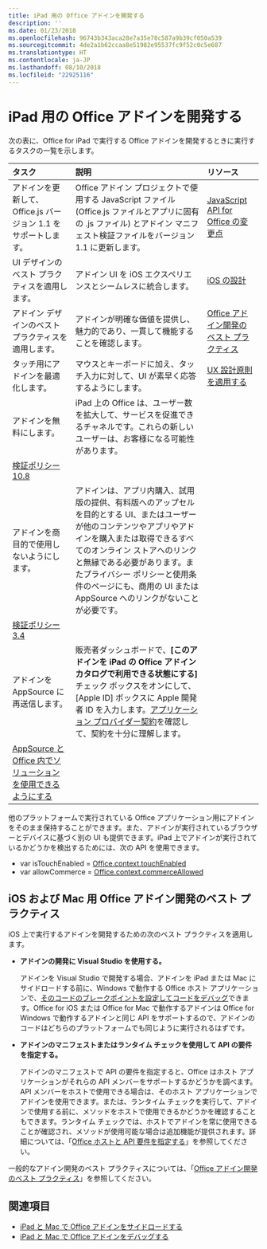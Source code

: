 ```yaml
---
title: iPad 用の Office アドインを開発する
description: ''
ms.date: 01/23/2018
ms.openlocfilehash: 96743b343aca28e7a35e78c587a9b39cf050a539
ms.sourcegitcommit: 4de2a1b62ccaa8e51982e95537fc9f52c0c5e687
ms.translationtype: HT
ms.contentlocale: ja-JP
ms.lasthandoff: 08/10/2018
ms.locfileid: "22925116"
---
```

# <a name="develop-office-add-ins-for-the-ipad"></a>iPad 用の Office アドインを開発する


次の表に、Office for iPad で実行する Office アドインを開発するときに実行するタスクの一覧を示します。


|**タスク**|**説明**|**リソース**|
|:-----|:-----|:-----|
|アドインを更新して、Office.js バージョン 1.1 をサポートします。|Office アドイン プロジェクトで使用する JavaScript ファイル (Office.js ファイルとアプリに固有の .js ファイル) とアドイン マニフェスト検証ファイルをバージョン 1.1 に更新します。|[JavaScript API for Office の変更点](https://dev.office.com/reference/add-ins/what's-changed-in-the-javascript-api-for-office)|
|UI デザインのベスト プラクティスを適用します。|アドイン UI を iOS エクスペリエンスとシームレスに統合します。|[iOS の設計](https://developer.apple.com/library/ios/documentation/UserExperience/Conceptual/MobileHIG/)|
|アドイン デザインのベスト プラクティスを適用します。|アドインが明確な価値を提供し、魅力的であり、一貫して機能することを確認します。|[Office アドイン開発のベスト プラクティス](../concepts/add-in-development-best-practices.md)|
|タッチ用にアドインを最適化します。|マウスとキーボードに加え、タッチ入力に対して、UI が素早く応答するようにします。|[UX 設計原則を適用する](../concepts/add-in-development-best-practices.md#apply-ux-design-principles)|
|アドインを無料にします。|iPad 上の Office は、ユーザー数を拡大して、サービスを促進できるチャネルです。これらの新しいユーザーは、お客様になる可能性があります。|
  [検証ポリシー 10.8](https://docs.microsoft.com/office/dev/store/validation-policies#10-apps-and-add-ins-utilize-supported-capabilities)|
|アドインを商目的で使用しないようにします。|アドインは、アプリ内購入、試用版の提供、有料版へのアップセルを目的とする UI、またはユーザーが他のコンテンツやアプリやアドインを購入または取得できるすべてのオンライン ストアへのリンクと無縁である必要があります。またプライバシー ポリシーと使用条件のページにも、商用の UI または AppSource へのリンクがないことが必要です。|
  [検証ポリシー 3.4](https://docs.microsoft.com/office/dev/store/validation-policies#3-apps-and-add-ins-can-sell-additional-features-or-content-through-purchases-within-the-app-or-add-in)|
|アドインを AppSource に再送信します。|販売者ダッシュボードで、**[このアドインを iPad の Office アドイン カタログで利用できる状態にする]** チェック ボックスをオンにして、[Apple ID] ボックスに Apple 開発者 ID を入力します。[アプリケーション プロバイダー契約](https://sellerdashboard.microsoft.com/Assets/Content/Agreements/en-US/Office_Store_Seller_Agreement_20120927.htm)を確認して、契約を十分に理解します。|
  [AppSource と Office 内でソリューションを使用できるようにする](https://docs.microsoft.com/office/dev/store/submit-to-the-office-store)|

他のプラットフォームで実行されている Office アプリケーション用にアドインをそのまま保持することができます。また、アドインが実行されているブラウザーとデバイスに基づく別の UI も提供できます。iPad 上でアドインが実行されているかどうかを検出するためには、次の API を使用できます。
- var isTouchEnabled = [Office.context.touchEnabled](https://dev.office.com/reference/add-ins/shared/office.context.touchenabled)
- var allowCommerce = [Office.context.commerceAllowed](https://dev.office.com/reference/add-ins/shared/office.context.commerceallowed)
    

## <a name="best-practices-for-developing-office-add-ins-for-ios-and-mac"></a>iOS および Mac 用 Office アドイン開発のベスト プラクティス

iOS 上で実行するアドインを開発するための次のベスト プラクティスを適用します。


-  **アドインの開発に Visual Studio を使用する。**
    
    アドインを Visual Studio で開発する場合、アドインを iPad または Mac にサイドロードする前に、Windows で動作する Office ホスト アプリケーションで、[そのコードのブレークポイントを設定してコードをデバッグ](../develop/create-and-debug-office-add-ins-in-visual-studio.md)できます。Office for iOS または Office for Mac で動作するアドインは Office for Windows で動作するアドインと同じ API をサポートするので、アドインのコードはどちらのプラットフォームでも同じように実行されるはずです。
    
-  **アドインのマニフェストまたはランタイム チェックを使用して API の要件を指定する。**
    
    アドインのマニフェストで API の要件を指定すると、Office はホスト アプリケーションがそれらの API メンバーをサポートするかどうかを調べます。API メンバーをホストで使用できる場合は、そのホスト アプリケーションでアドインを使用できます。または、ランタイム チェックを実行して、アドインで使用する前に、メソッドをホストで使用できるかどうかを確認することもできます。ランタイム チェックでは、ホストでアドインを常に使用できることが確認され、メソッドが使用可能な場合は追加機能が提供されます。詳細については、「[Office ホストと API 要件を指定する](specify-office-hosts-and-api-requirements.md)」を参照してください。
    
一般的なアドイン開発のベスト プラクティスについては、「[Office アドイン開発のベスト プラクティス](../concepts/add-in-development-best-practices.md)」を参照してください。


## <a name="see-also"></a>関連項目

- [iPad と Mac で Office アドインをサイドロードする](../testing/sideload-an-office-add-in-on-ipad-and-mac.md)  
- [iPad と Mac で Office アドインをデバッグする](../testing/debug-office-add-ins-on-ipad-and-mac.md)
    
